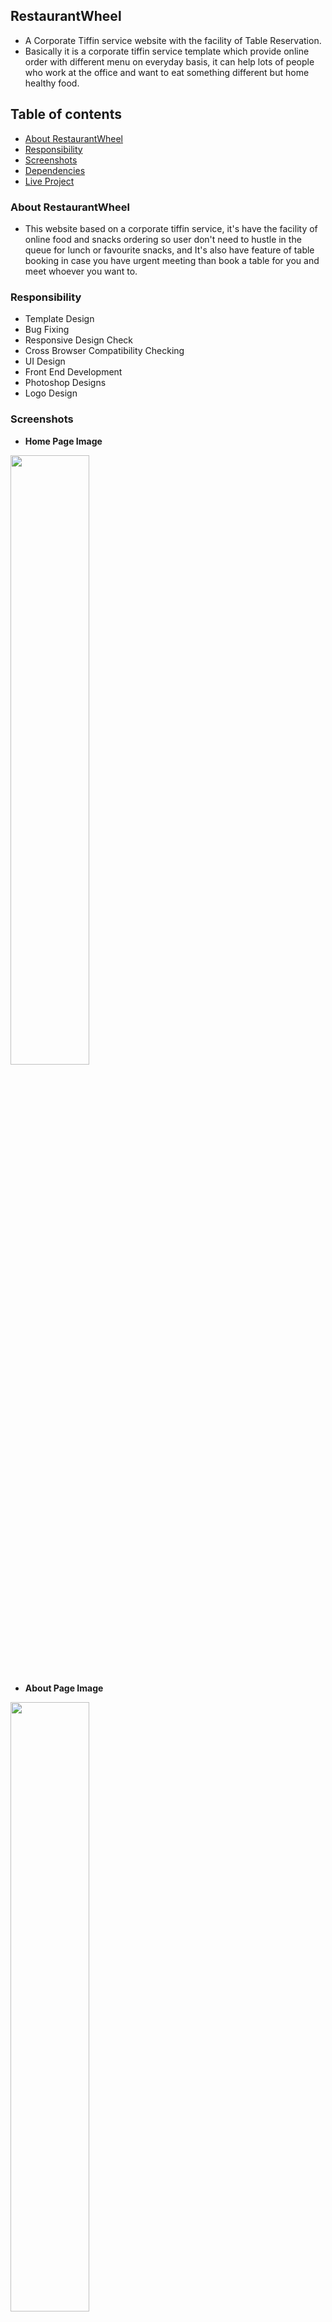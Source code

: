 ## RestaurantWheel
- A Corporate Tiffin service website with the facility of Table Reservation.
- Basically it is a corporate tiffin service template which provide online order with different menu on everyday basis, it can help lots of people who work at the office and want to eat something different but home healthy food.

## Table of contents
- [About RestaurantWheel](#about-restaurantwheel)
- [Responsibility](#responsibility)
- [Screenshots](#screenshots)
- [Dependencies](#dependencies)
- [Live Project](#live-project)

### About RestaurantWheel
- This website based on a corporate tiffin service, it's have the facility of online food and snacks ordering so user don't need to hustle in the queue for lunch or favourite snacks, and It's also have feature of table booking in case you have urgent meeting than book a table for you and meet whoever you want to.

### Responsibility
- Template Design
- Bug Fixing
- Responsive Design Check
- Cross Browser Compatibility Checking
- UI Design
- Front End Development
- Photoshop Designs
- Logo Design

### Screenshots

- **Home Page Image** 
<img src="https://github.com/pras75299/RestaurantWheel/blob/master/screenshots/index.png" width="50%" height="50%"/>

- **About Page Image** 
<img src="https://github.com/pras75299/RestaurantWheel/blob/master/screenshots/about.png" width="50%" height="50%"/>

- **Contact Page Image** 
<img src="https://github.com/pras75299/RestaurantWheel/blob/master/screenshots/contact.png" width="50%" height="50%"/>

- **Cart Page Image** 
<img src="https://github.com/pras75299/RestaurantWheel/blob/master/screenshots/cart.png" width="50%" height="50%"/>

- **Checkout Page Image** 
<img src="https://github.com/pras75299/RestaurantWheel/blob/master/screenshots/checkout.png" width="50%" height="50%"/>

- **Booktable Page Image** 
<img src="https://github.com/pras75299/RestaurantWheel/blob/master/screenshots/booktable.png" width="50%" height="50%"/>

- **Gallery Page Image** 
<img src="https://github.com/pras75299/RestaurantWheel/blob/master/screenshots/gallery.png" width="50%" height="50%"/>

- **Ordernow Page Image** 
<img src="https://github.com/pras75299/RestaurantWheel/blob/master/screenshots/ordernow.png" width="50%" height="50%"/>

- **Signin Page Image** 
<img src="https://github.com/pras75299/RestaurantWheel/blob/master/screenshots/sign.png" width="50%" height="50%"/>

- **Snacks Page Image** 
<img src="https://github.com/pras75299/RestaurantWheel/blob/master/screenshots/snack.png" width="50%" height="50%"/>


### Dependencies

- [Jquery](https://code.jquery.com/jquery-3.2.1.min.js) <br/>
- [Bootstrap 3.3](https://getbootstrap.com/docs/3.3/) <br/>
- [Owl carousel](https://owlcarousel2.github.io/OwlCarousel2/demos/responsive.html) <br/>
- [Wow Js](http://mynameismatthieu.com/WOW/) <br/>

## Live Project
- [Restaurant Wheel](https://restaurant-wheel.vercel.app/index.html)










